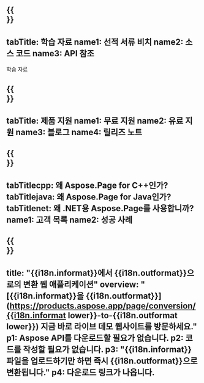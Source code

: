 ﻿---
translation: true
deploy: false
---

{{<section learningresources>}}
---
tabTitle: 학습 자료
name1: 선적 서류 비치
name2: 소스 코드
name3: API 참조
---

학습 자료

{{<section support>}}
---
tabTitle: 제품 지원
name1: 무료 지원
name2: 유료 지원
name3: 블로그
name4: 릴리즈 노트
---

{{<section why>}}
---
tabTitlecpp: 왜 Aspose.Page for C++인가?
tabTitlejava: 왜 Aspose.Page for Java인가?
tabTitlenet: 왜 .NET용 Aspose.Page를 사용합니까?
name1: 고객 목록
name2: 성공 사례
---

{{<section widgetbackup>}}
---
title: "{{i18n.informat}}에서 {{i18n.outformat}}으로의 변환 웹 애플리케이션"
overview: "[{{i18n.informat}}을 {{i18n.outformat}}](https://products.aspose.app/page/conversion/{{i18n.informat lower}}-to-{{i18n.outformat lower}}) 지금 바로 라이브 데모 웹사이트를 방문하세요."
p1: Aspose API를 다운로드할 필요가 없습니다.
p2: 코드를 작성할 필요가 없습니다.
p3: "{{i18n.informat}} 파일을 업로드하기만 하면 즉시 {{i18n.outformat}}으로 변환됩니다."
p4: 다운로드 링크가 나옵니다.
---